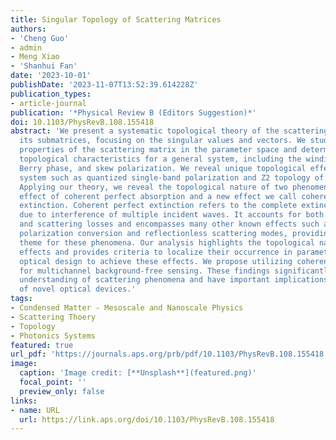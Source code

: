 ```yaml
---
title: Singular Topology of Scattering Matrices
authors:
- 'Cheng Guo'
- admin
- Meng Xiao
- 'Shanhui Fan'
date: '2023-10-01'
publishDate: '2023-11-07T13:52:39.614228Z'
publication_types:
- article-journal
publication: '*Physical Review B (Editors Suggestion)*'  
doi: 10.1103/PhysRevB.108.155418
abstract: 'We present a systematic topological theory of the scattering matrix and
  its submatrices, focusing on the singular values and vectors. We study the topological
  properties of the scattering matrix in the parameter space and determine a set of
  topological characteristics for a general system, including the winding number,
  Berry phase, and skew polarization. We reveal unique topological effects for a reciprocal
  system such as quantized single-band polarization and Z2 topology of Takagi vectors.
  Applying our theory, we reveal the topological nature of two phenomena: the well-known
  effect of coherent perfect absorption and a new effect we call coherent perfect
  extinction. Coherent perfect extinction refers to the complete extinction of light
  due to interference of multiple incident waves. It accounts for both absorption
  and scattering losses and encompasses many other known effects such as complete
  polarization conversion and reflectionless scattering modes, providing a unifying
  theme for these phenomena. Our analysis highlights the topological nature of these
  effects and provides criteria to localize their occurrence in parameter space, facilitating
  optical design to achieve these effects. We propose utilizing coherent perfect extinction
  for multichannel background-free sensing. These findings significantly advance our
  understanding of scattering phenomena and have important implications for the development
  of novel optical devices.'
tags:
- Condensed Matter - Mesoscale and Nanoscale Physics
- Scattering Thoery
- Topology
- Photonics Systems
featured: true
url_pdf: 'https://journals.aps.org/prb/pdf/10.1103/PhysRevB.108.155418'
image:
  caption: 'Image credit: [**Unsplash**](featured.png)'
  focal_point: ''
  preview_only: false
links:
- name: URL
  url: https://link.aps.org/doi/10.1103/PhysRevB.108.155418
---
```

